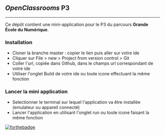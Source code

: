 ## _OpenClassrooms_ P3
-----
Ce dépôt contient une mini-application pour le P3 du parcours **Grande École du Numérique**. 

### Installation
* Cloner la branche master : copier le lien puis aller sur votre ide  
* Cliquer sur File > new > Project from version control > Git  
* Coller l'url, copiée dans Github, dans le champs url correspondant de votre ide  
* Utiliser l'onglet Build de votre ide ou toute icone effectuant la même fonction  

### Lancer la mini application  
* Selectionner le terminal sur lequel l'application va être installée (emulateur ou appareil connecté)
* Lancer l'application en utilisant l'onglet run ou toute icone faisant la même fonction

[![forthebadge](https://forthebadge.com/images/badges/made-with-java.svg)](https://forthebadge.com)

